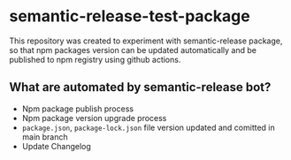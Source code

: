 # semantic-release-test-package
This repository was created to experiment with semantic-release package, so that npm packages version can be updated automatically and be published to npm registry using github actions.

## What are automated by semantic-release bot?

- Npm package publish process
- Npm package version upgrade process
- `package.json`, `package-lock.json` file version updated and comitted in main branch
- Update Changelog 
